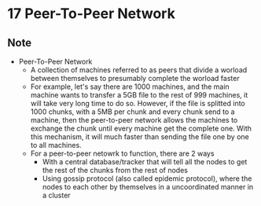 # 17 Peer-To-Peer Network

## Note
- Peer-To-Peer Network
    - A collection of machines referred to as peers that divide a worload between themselves to presumably complete the worload faster
    - For example, let's say there are 1000 machines, and the main machine wants to transfer a 5GB file to the rest of 999 machines, it will take very long time to do so. However, if the file is splitted into 1000 chunks, with a 5MB per chunk and every chunk send to a machine, then the peer-to-peer network allows the machines to exchange the chunk until every machine get the complete one. With this mechanism, it will much faster than sending the file one by one to all machines.
    - For a peer-to-peer netowrk to function, there are 2 ways
        - With a central database/tracker that will tell all the nodes to get the rest of the chunks from the rest of nodes
        - Using gossip protocol (also called epidemic protocol),  where the nodes to each other by themselves in a uncoordinated manner in a cluster
